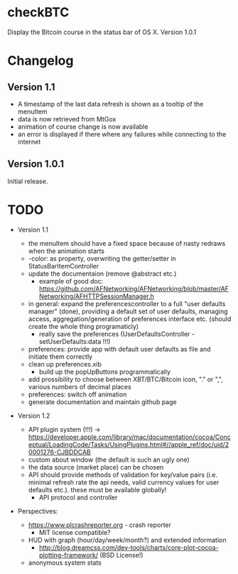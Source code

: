 checkBTC
========

Display the Bitcoin course in the status bar of OS X. Version 1.0.1

Changelog
=========
Version 1.1
-----------
* A timestamp of the last data refresh is shown as a tooltip of the menuItem
* data is now retrieved from MtGox
* animation of course change is now available
* an error is displayed if there where any failures while connecting to the internet

Version 1.0.1
--------------
Initial release.

TODO
====
* Version 1.1
	* the menuItem should have a fixed space because of nasty redraws when the animation
	starts
	* -color: as property, overwriting the getter/setter in StatusBarItemController
	* update the documentaion (remove @abstract etc.)
		* example of good doc:
		https://github.com/AFNetworking/AFNetworking/blob/master/AFNetworking/AFHTTPSessionManager.h
	* in general: expand the preferencescontroller to a full "user defaults manager" (done),
	providing a default set of user defaults, managing access, aggregation/generation of
	preferences interface etc. (should create the whole thing programaticly)
		* really save the preferences (UserDefaultsController -setUserDefaults:data !!!)
	* preferences: provide app with default user defaults as file and initiate them
	correctly
	* clean up preferences.xib
		* build up the popUpButtons programmatically
	* add prossibility to choose between XBT/BTC/Bitcoin icon, "." or ",", various numbers of decimal places
	* preferences: switch off animation
	* generate documentation and maintain github page

* Version 1.2
	* API plugin system (!!!)
		-> https://developer.apple.com/library/mac/documentation/cocoa/Conceptual/LoadingCode/Tasks/UsingPlugins.html#//apple_ref/doc/uid/20001276-CJBDDCAB
	* custom about window (the default is such an ugly one)
	* the data source (market place) can be chosen
	* API should provide methods of validation for key/value pairs (i.e. minimal refresh rate the api needs, valid currency values for user defaults etc.). these must be available globally!
		* API protocol and controller

* Perspectives:
	* https://www.plcrashreporter.org - crash reporter
		* MIT license compatible?
	* HUD with graph (hour/day/week/month?) and extended information
		* http://blog.dreamcss.com/dev-tools/charts/core-plot-cocoa-plotting-framework/ (BSD License!)
	* anonymous system stats